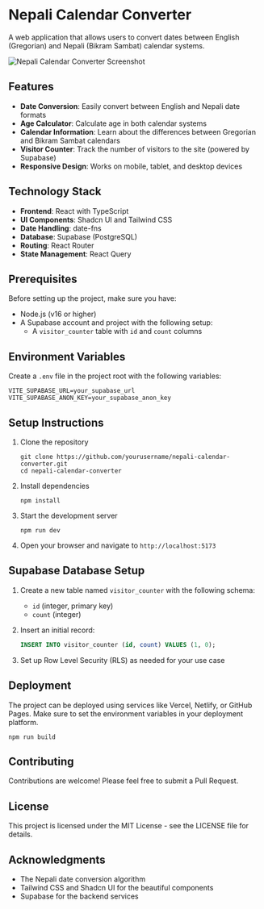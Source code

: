 
# Nepali Calendar Converter

A web application that allows users to convert dates between English (Gregorian) and Nepali (Bikram Sambat) calendar systems.

![Nepali Calendar Converter Screenshot](https://placeholder.com/screenshot.png)

## Features

- **Date Conversion**: Easily convert between English and Nepali date formats
- **Age Calculator**: Calculate age in both calendar systems
- **Calendar Information**: Learn about the differences between Gregorian and Bikram Sambat calendars
- **Visitor Counter**: Track the number of visitors to the site (powered by Supabase)
- **Responsive Design**: Works on mobile, tablet, and desktop devices

## Technology Stack

- **Frontend**: React with TypeScript
- **UI Components**: Shadcn UI and Tailwind CSS
- **Date Handling**: date-fns
- **Database**: Supabase (PostgreSQL)
- **Routing**: React Router
- **State Management**: React Query

## Prerequisites

Before setting up the project, make sure you have:

- Node.js (v16 or higher)
- A Supabase account and project with the following setup:
  - A `visitor_counter` table with `id` and `count` columns

## Environment Variables

Create a `.env` file in the project root with the following variables:

```
VITE_SUPABASE_URL=your_supabase_url
VITE_SUPABASE_ANON_KEY=your_supabase_anon_key
```

## Setup Instructions

1. Clone the repository
   ```
   git clone https://github.com/yourusername/nepali-calendar-converter.git
   cd nepali-calendar-converter
   ```

2. Install dependencies
   ```
   npm install
   ```

3. Start the development server
   ```
   npm run dev
   ```

4. Open your browser and navigate to `http://localhost:5173`

## Supabase Database Setup

1. Create a new table named `visitor_counter` with the following schema:
   - `id` (integer, primary key)
   - `count` (integer)

2. Insert an initial record:
   ```sql
   INSERT INTO visitor_counter (id, count) VALUES (1, 0);
   ```

3. Set up Row Level Security (RLS) as needed for your use case

## Deployment

The project can be deployed using services like Vercel, Netlify, or GitHub Pages. Make sure to set the environment variables in your deployment platform.

```
npm run build
```

## Contributing

Contributions are welcome! Please feel free to submit a Pull Request.

## License

This project is licensed under the MIT License - see the LICENSE file for details.

## Acknowledgments

- The Nepali date conversion algorithm
- Tailwind CSS and Shadcn UI for the beautiful components
- Supabase for the backend services
